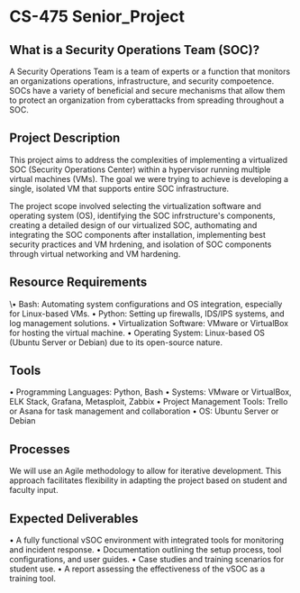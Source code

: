 # CS-475 Senior_Project

## What is a Security Operations Team (SOC)?

A Security Operations Team is a team of experts or a function that monitors an organizations operations, infrastructure, and security compoetence. SOCs have a variety of beneficial and secure mechanisms that allow them to protect an organization from cyberattacks from spreading throughout a SOC.

## Project Description

This project aims to address the complexities of implementing a virtualized SOC (Security Operations Center) within a hypervisor running multiple virtual machines (VMs). The goal we were trying to achieve is developing a single, isolated VM that supports entire SOC infrastructure.

The project scope involved selecting the virtualization software and operating system (OS), identifying the SOC infrstructure's components, creating a detailed design of our virtualized SOC, authomating and integrating the SOC components after installation, implementing best security practices and VM hrdening, and isolation of SOC components through virtual networking and VM hardening.

## **Resource Requirements**
\• Bash: Automating system configurations and OS integration, especially for Linux-based VMs.
• Python: Setting up firewalls, IDS/IPS systems, and log management solutions.
• Virtualization Software: VMware or VirtualBox for hosting the virtual machine.
• Operating System: Linux-based OS (Ubuntu Server or Debian) due to its open-source nature.
## **Tools**
• Programming Languages: Python, Bash
• Systems: VMware or VirtualBox, ELK Stack, Grafana, Metasploit, Zabbix
• Project Management Tools: Trello or Asana for task management and collaboration
• OS: Ubuntu Server or Debian
## **Processes**
We will use an Agile methodology to allow for iterative development. This approach facilitates flexibility
in adapting the project based on student and faculty input.
## **Expected Deliverables**
• A fully functional vSOC environment with integrated tools for monitoring and incident response.
• Documentation outlining the setup process, tool configurations, and user guides.
• Case studies and training scenarios for student use.
• A report assessing the effectiveness of the vSOC as a training tool.
